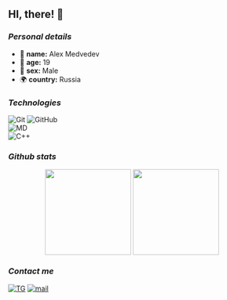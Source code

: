 ## HI, there! 👋

 ### *Personal details*
 - 🔭 **name:** Alex Medvedev  
 - 🎂 **age:** 19 
 - 🚻 **sex:** Male 
 - 🌍 **country:** Russia 

### *Technologies*
![Git](https://img.shields.io/badge/-Git-black?style=flat&logo=git)
![GitHub](https://img.shields.io/badge/-GitHub-181717?style=flat&logo=github)
<br>
![MD](https://img.shields.io/badge/-Markdown-000000?style=flat&logo=markdown&logoColor=white)
<br>
![C++](https://img.shields.io/badge/-C++-00599C?style=flat&logo=cplusplus&logoColor=white)


### *Github stats*

<div id="stats" align="center">
  <a href="https://github-readme-stats.vercel.app/api?username=A1exMedvedev&show_icons=true&theme=dark"><img height=175 align="center" src="https://github-readme-stats.vercel.app/api?username=A1exMedvedev&hide_border=true&show_icons=true&theme=dark"></a>
  <a href="https://github-readme-stats.vercel.app/api/top-langs/?username=A1exMedvedev&theme=dark"><img height=175 align="center" src="https://github-readme-stats.vercel.app/api/top-langs/?username=A1exMedvedev&layout=compact&hide_border=true&theme=dark"></a>
</div>

### *Contact me*
<a href="https://t.me/BFSmonster">![TG](https://img.shields.io/badge/-BFSmonster-26A5E4?style=flat&logo=telegram&logoColor=white)</a>
<a href="mailto:map22032006@mail.ru">![mail](https://img.shields.io/badge/-map22032006-EA4335?style=flat&logo=mail&logoColor=white)</a>
